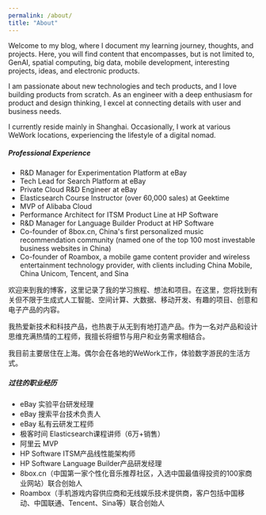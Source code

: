 ```yaml
---
permalink: /about/
title: "About"
---
```


Welcome to my blog, where I document my learning journey, thoughts, and projects. Here, you will find content that encompasses, but is not limited to, GenAI, spatial computing, big data, mobile development, interesting projects, ideas, and electronic products.

I am passionate about new technologies and tech products, and I love building products from scratch. As an engineer with a deep enthusiasm for product and design thinking, I excel at connecting details with user and business needs.

I currently reside mainly in Shanghai. Occasionally, I work at various WeWork locations, experiencing the lifestyle of a digital nomad.

##### Professional Experience
- R&D Manager for Experimentation Platform at eBay
- Tech Lead for Search Platform at eBay
- Private Cloud R&D Engineer at eBay
- Elasticsearch Course Instructor (over 60,000 sales) at Geektime
- MVP of Alibaba Cloud
- Performance Architect for ITSM Product Line at HP Software
- R&D Manager for Language Builder Product at HP Software
- Co-founder of 8box.cn, China's first personalized music recommendation community (named one of the top 100 most investable business websites in China)
- Co-founder of Roambox, a mobile game content provider and wireless entertainment technology provider, with clients including China Mobile, China Unicom, Tencent, and Sina


欢迎来到我的博客，这里记录了我的学习旅程、想法和项目。在这里，您将找到有关但不限于生成式人工智能、空间计算、大数据、移动开发、有趣的项目、创意和电子产品的内容。

我热爱新技术和科技产品，也热衷于从无到有地打造产品。作为一名对产品和设计思维充满热情的工程师，我擅长将细节与用户和业务需求相结合。

我目前主要居住在上海。偶尔会在各地的WeWork工作，体验数字游民的生活方式。


##### 过往的职业经历
- eBay 实验平台研发经理
- eBay 搜索平台技术负责人
- eBay 私有云研发工程师
- 极客时间 Elasticsearch课程讲师（6万+销售）
- 阿里云 MVP
- HP Software ITSM产品线性能架构师
- HP Software Language Builder产品研发经理
- 8box.cn（中国第一家个性化音乐推荐社区，入选中国最值得投资的100家商业网站）联合创始人
- Roambox（手机游戏内容供应商和无线娱乐技术提供商，客户包括中国移动、中国联通、Tencent、Sina等）联合创始人


